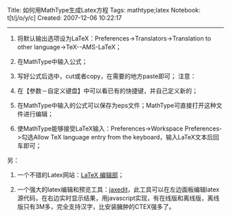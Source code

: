 Title: 如何用MathType生成Latex方程
Tags: mathtype;latex
Notebook: t[t/j/o/y/c]
Created: 2007-12-06 10:22:17

------

1. 将默认输出选项设为LaTeX：Preferences->Translators->Translation to other language->TeX--AMS-LaTeX；
 
1. 在MathType中输入公式； 
1. 写好公式后选中，cut或者copy，在需要的地方paste即可； 
注意： 
1. 在【参数－自定义键盘】中可以看已有的快捷键，并自己定义新的； 
1. 在MathType中输入的公式可以保存为eps文件；MathType可直接打开这种文件进行编辑； 
1. 使MathType能够接受LaTeX输入：Preferences->Workspace Preferences->勾选Allow TeX language entry from the keyboard，输入LaTeX文本后回车即可； 
 

另：

1. 一个不错的Latex网站：[LaTeX 编辑部](http://zzg34b.w3.c361.com/index.htm)；

1. 一个强大的latex编辑和预览工具：[jaxedit](https://code.google.com/p/jaxedit/)，此工具可以在左边面板编辑latex源代码，在右边实时显示结果，用javascript实现，有在线版和离线版，离线版只有3M多，完全支持汉字，比安装臃肿的CTEX强多了。